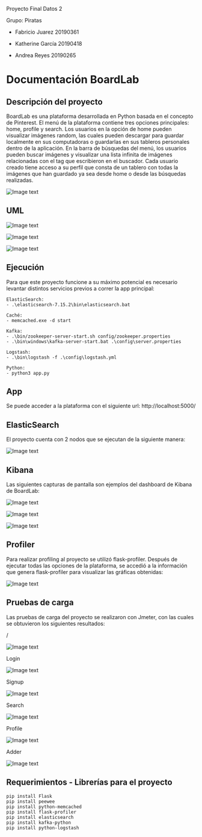 Proyecto Final Datos 2

Grupo: Piratas

* Fabricio Juarez 20190361

* Katherine García 20190418

* Andrea Reyes 20190265



# Documentación BoardLab

## Descripción del proyecto

BoardLab es una plataforma desarrollada en Python basada en el concepto de Pinterest. El menú de la plataforma contiene tres opciones principales: home, profile y search. Los usuarios en la opción de home pueden visualizar imágenes random, las cuales pueden descargar para guardar localmente en sus computadoras o guardarlas en sus tableros personales dentro de la aplicación. En la barra de búsquedas del menú, los usuarios pueden buscar imágenes y visualizar una lista infinita de imágenes relacionadas con el tag que escribieron en el buscador. Cada usuario creado tiene acceso a su perfil que consta de un tablero con todas la imágenes que han guardado ya sea desde home o desde las búsquedas realizadas.

![Image text](https://github.com/AndreaNathalia/datos2-BoardLab/blob/main/imgsDocumentacion/boardlab.png)


## UML

![Image text](https://github.com/AndreaNathalia/datos2-BoardLab/blob/main/imgsDocumentacion/uml1.png)

![Image text](https://github.com/AndreaNathalia/datos2-BoardLab/blob/main/imgsDocumentacion/uml2.png)

![Image text](https://github.com/AndreaNathalia/datos2-BoardLab/blob/main/imgsDocumentacion/uml3.png)


## Ejecución

Para que este proyecto funcione a su máximo potencial es necesario levantar distintos servicios previos a correr la app principal:


```
ElasticSearch: 
- .\elasticsearch-7.15.2\bin\elasticsearch.bat

Caché:
- memcached.exe -d start

Kafka:  
- .\bin/zookeeper-server-start.sh config/zookeeper.properties
- .\bin\windows\kafka-server-start.bat .\config\server.properties

Logstash: 
- .\bin\logstash -f .\config\logstash.yml

Python: 
- python3 app.py 
```


## App

Se puede acceder a la plataforma con el siguiente url: http://localhost:5000/ 


## ElasticSearch

El proyecto cuenta con 2 nodos que se ejecutan de la siguiente manera:

![Image text](https://github.com/AndreaNathalia/datos2-BoardLab/blob/main/imgsDocumentacion/nodos.png)


## Kibana

Las siguientes capturas de pantalla son ejemplos del dashboard de Kibana de BoardLab:

![Image text](https://github.com/AndreaNathalia/datos2-BoardLab/blob/main/imgsDocumentacion/kibana.png)

![Image text](https://github.com/AndreaNathalia/datos2-BoardLab/blob/main/imgsDocumentacion/kibana2.png)

![Image text](https://github.com/AndreaNathalia/datos2-BoardLab/blob/main/imgsDocumentacion/kibana3.png)


## Profiler

Para realizar profiling al proyecto se utilizó flask-profiler. Después de ejecutar todas las opciones de la plataforma, se accedió a la información que genera flask-profiler para visualizar las gráficas obtenidas:

![Image text](https://github.com/AndreaNathalia/datos2-BoardLab/blob/main/imgsDocumentacion/profiler.png)


## Pruebas de carga

Las pruebas de carga del proyecto se realizaron con Jmeter, con las cuales se obtuvieron los siguientes resultados:

/

![Image text](https://github.com/AndreaNathalia/datos2-BoardLab/blob/main/imgsDocumentacion/:.png)

Login

![Image text](https://github.com/AndreaNathalia/datos2-BoardLab/blob/main/imgsDocumentacion/login.png)

Signup

![Image text](https://github.com/AndreaNathalia/datos2-BoardLab/blob/main/imgsDocumentacion/signup.png)

Search

![Image text](https://github.com/AndreaNathalia/datos2-BoardLab/blob/main/imgsDocumentacion/search.png)

Profile

![Image text](https://github.com/AndreaNathalia/datos2-BoardLab/blob/main/imgsDocumentacion/profile.png)

Adder

![Image text](https://github.com/AndreaNathalia/datos2-BoardLab/blob/main/imgsDocumentacion/adder.png)



## Requerimientos - Librerías para el proyecto

```
pip install Flask
pip install peewee
pip install python-memcached
pip install flask-profiler
pip install elasticsearch
pip install kafka-python
pip install python-logstash
```



























